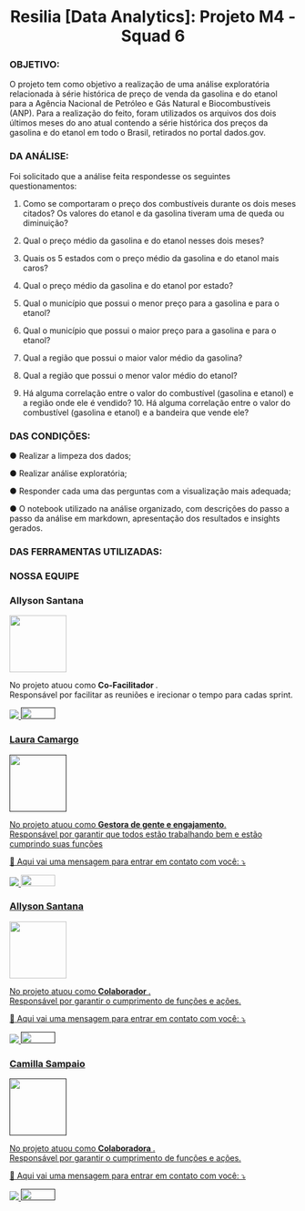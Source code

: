# <center> Resilia [Data Analytics]: Projeto M4 - Squad 6</center>

### OBJETIVO:

O projeto tem como objetivo a realização de uma análise exploratória relacionada à série histórica de preço de venda da gasolina e do etanol para a Agência Nacional de Petróleo e Gás Natural e  Biocombustíveis (ANP). Para a realização do feito, foram utilizados os arquivos dos dois últimos meses do ano atual contendo a série  histórica dos preços da gasolina e do etanol em todo o Brasil, retirados no  portal dados.gov.  



### DA ANÁLISE:

Foi solicitado que a análise feita respondesse os seguintes questionamentos:

1. Como se comportaram o preço dos combustíveis durante os dois meses citados? Os valores do etanol e  da gasolina tiveram uma de queda ou diminuição?

2. Qual o preço médio da gasolina e do etanol nesses dois meses? 

3. Quais os 5 estados com o preço médio da gasolina e do etanol mais caros? 
4. Qual o preço médio da gasolina e do etanol por estado? 

5. Qual o município que possui o menor preço para a gasolina e para o etanol? 

6. Qual o município que possui o maior preço para a gasolina e para o etanol? 

7. Qual a região que possui o maior valor médio da gasolina? 

8. Qual a região que possui o menor valor médio do etanol? 

9. Há alguma correlação entre o valor do combustível (gasolina e etanol) e a região onde ele é vendido? 10. Há alguma correlação entre o valor do combustível (gasolina e etanol) e a bandeira que vende ele? 



### DAS CONDIÇÕES: 


● Realizar a limpeza dos dados; 

● Realizar análise exploratória; 

● Responder cada uma das perguntas com a visualização mais adequada; 

● O notebook utilizado na análise organizado, com descrições do passo a passo  da análise em markdown, apresentação dos resultados e insights gerados.



### DAS FERRAMENTAS UTILIZADAS:


### NOSSA EQUIPE

### Allyson Santana
<img src="https://avatars.githubusercontent.com/u/101467403?v=4" width="100" height="100" />
<p align="left">
  
  
<p align="left"> 
   No projeto atuou como <strong> Co-Facilitador </strong>.<br>
   Responsável por facilitar as reuniões e irecionar o tempo para cadas sprint.
</p>

<p align="left">
  <a href="#" alt="Linkedin">
  <a href="https://www.linkedin.com/in/allysantana/" target="_blank"> <img src="https://img.shields.io/badge/-Linkedin-0e76a8?style=flat-square&logo=Linkedin&logoColor=white&link="/> 

  <a href="https://github.com/ally-sr/" alt="Github">
     <a href="" target="_blank"> <img src="https://img.shields.io/badge/GitHub-100000?style=for-the-badge&logo=github&logoColor=white"width="60" height="20"/>
</p>  

### Laura Camargo
<img src="https://user-images.githubusercontent.com/40433498/174672152-baff9ec5-412e-4c5b-b602-8719386de5e9.jpg" width="100" height="100" />
<p align="left">
  
  
<p align="left"> 
  No projeto atuou como <strong>Gestora de gente e engajamento</strong>.<br>
 Responsável por garantir que todos estão trabalhando bem e estão cumprindo suas funções</p>
<p align="left">
  💌 Aqui vai uma mensagem para entrar em contato com você: ⤵️
</p>

  
 <p align="left">
  <a href="#" alt="Linkedin">
  <a href="https://www.linkedin.com/in/laura-camargo-a386961ba/" target="_blank"> <img src="https://img.shields.io/badge/-Linkedin-0e76a8?style=flat-square&logo=Linkedin&logoColor=white"/> 

  <a href="#" alt="Github">
     <a href="https://github.com/LauraCamargo-tech" target="_blank"> <img src="https://img.shields.io/badge/GitHub-100000?style=for-the-badge&logo=github&logoColor=white"width="60" height="20"/>
</p>  
  
    


### Allyson Santana
<img src="https://media-exp1.licdn.com/dms/image/C4E03AQEgnJi42xr0pA/profile-displayphoto-shrink_800_800/0/1655518469383?e=1664409600&v=beta&t=lkJ3-GWNHA1ZcIKQHOXMGo0cP5wE9Vu7_0SJ0eyE3mM" width="100" height="100" />
<p align="left">
  
  
<p align="left"> 
  No projeto atuou como <strong> Colaborador </strong>.<br>
  Responsável por garantir o cumprimento de funções e ações.
</p>

<p align="left">
  💌 Aqui vai uma mensagem para entrar em contato com você: ⤵️
</p>

<p align="left">

  <a href="#" alt="Linkedin">
  <a href="https://www.linkedin.com/in/allyson-santana-08241a242/" target="_blank"> <img src="https://img.shields.io/badge/-Linkedin-0e76a8?style=flat-square&logo=Linkedin&logoColor=white"/> 

  <a href="#" alt="Github">
     <a href="" target="_blank"> <img src="https://img.shields.io/badge/GitHub-100000?style=for-the-badge&logo=github&logoColor=white"width="60" height="20"/>
</p>  
  



### Camilla Sampaio
<img src="https://media-exp1.licdn.com/dms/image/C4E03AQFaM_DyhIX48g/profile-displayphoto-shrink_800_800/0/1653863337540?e=1664409600&v=beta&t=IuYCNK8ioKf7Vp7H8xDxilW-x2cPgnr8ZCgPzPd2u08" width="100" height="100" />
<p align="left">
  
  
<p align="left"> 
  No projeto atuou como <strong> Colaboradora </strong>.<br>
  Responsável por garantir o cumprimento de funções e ações.
</p>

<p align="left">
  💌 Aqui vai uma mensagem para entrar em contato com você: ⤵️
</p>

<p align="left">

  <a href="#" alt="Linkedin">
  <a href="https://www.linkedin.com/in/camilla-sampaio-0b8ab3218/" target="_blank"> <img src="https://img.shields.io/badge/-Linkedin-0e76a8?style=flat-square&logo=Linkedin&logoColor=white"/> 

  <a href="#" alt="Github">
     <a href="" target="_blank"> <img src="https://img.shields.io/badge/GitHub-100000?style=for-the-badge&logo=github&logoColor=white"width="60" height="20"/>
</p>  
  
